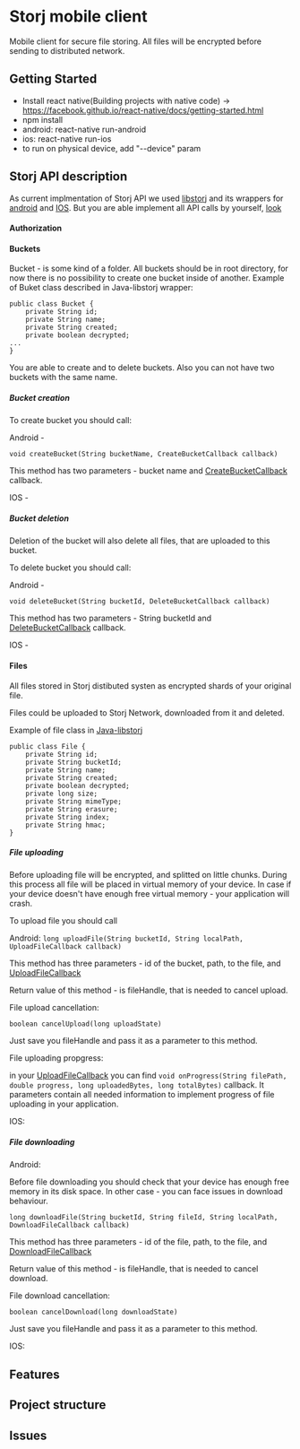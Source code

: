 # Storj mobile client
Mobile client for secure file storing.
All files will be encrypted before sending to distributed network.
## Getting Started
* Install react native(Building projects with native code) -> https://facebook.github.io/react-native/docs/getting-started.html 
* npm install
* android: react-native run-android
* ios: react-native run-ios
* to run on physical device, add "--device" param
## Storj API description
As current implmentation of Storj API we used [libstorj](https://github.com/storj/libstorj) and its wrappers for [android](https://github.com/storj/android-libstorj) and [IOS](https://github.com/storj/ios-libstorj).
But you are able implement all API calls by yourself, [look](https://storj.io/api.html)
#### Authorization



#### Buckets
Bucket - is some kind of a folder. All buckets should be in root directory, for now there is no possibility to create one bucket inside of another. Example of Buket class described in Java-libstorj wrapper:

```
public class Bucket {
    private String id;
    private String name;
    private String created;
    private boolean decrypted;
...
}
```
You are able to create and to delete buckets. Also you can not have two buckets with the same name.

##### Bucket creation

To create bucket you should call:

Android - 
```
void createBucket(String bucketName, CreateBucketCallback callback)
```
This method has two parameters - bucket name and [CreateBucketCallback](https://github.com/storj/java-libstorj/blob/master/src/main/java/io/storj/libstorj/CreateBucketCallback.java) callback.

IOS - 


##### Bucket deletion
Deletion of the bucket will also delete all files, that are uploaded to this bucket.

To delete bucket you should call:

Android - 
```
void deleteBucket(String bucketId, DeleteBucketCallback callback)
```

This method has two parameters - String bucketId and [DeleteBucketCallback](https://github.com/storj/java-libstorj/blob/master/src/main/java/io/storj/libstorj/DeleteBucketCallback.java) callback.

IOS - 




#### Files
All files stored in Storj distibuted systen as encrypted shards of your original file.

Files could be uploaded to Storj Network, downloaded from it and deleted.

Example of file class in [Java-libstorj](https://github.com/storj/java-libstorj)

```
public class File {
    private String id;
    private String bucketId;
    private String name;
    private String created;
    private boolean decrypted;
    private long size;
    private String mimeType;
    private String erasure;
    private String index;
    private String hmac;
}
```

##### File uploading
Before uploading file will be encrypted, and splitted on little chunks. During this process all file will be placed in virtual memory of your device. In case if your device doesn't have enough free virtual memory - your application will crash.

To upload file you should call

Android:
 ```long uploadFile(String bucketId, String localPath, UploadFileCallback callback)```
 
 This method has three parameters - id of the bucket, path, to the file, and [UploadFileCallback](https://github.com/storj/java-libstorj/blob/master/src/main/java/io/storj/libstorj/UploadFileCallback.java)

Return value of this method - is fileHandle, that is needed to cancel upload.

File upload cancellation:

```boolean cancelUpload(long uploadState)```

Just save you fileHandle and pass it as a parameter to this method.

File uploading propgress: 

in your [UploadFileCallback](https://github.com/storj/java-libstorj/blob/master/src/main/java/io/storj/libstorj/UploadFileCallback.java)
you can find 
```void onProgress(String filePath, double progress, long uploadedBytes, long totalBytes)```
callback. It parameters contain all needed information to implement progress of file uploading in your application.

IOS:

##### File downloading
Android: 

Before file downloading you should check that your device has enough free memory in its disk space. In other case - you can face issues in download behaviour.

```long downloadFile(String bucketId, String fileId, String localPath, DownloadFileCallback callback)```

This method has three parameters - id of the file, path, to the file, and [DownloadFileCallback](https://github.com/storj/java-libstorj/blob/master/src/main/java/io/storj/libstorj/DownloadFileCallback.java)

Return value of this method - is fileHandle, that is needed to cancel download.

File download cancellation:

```boolean cancelDownload(long downloadState)```

Just save you fileHandle and pass it as a parameter to this method.

IOS:

## Features
## Project structure
## Issues
